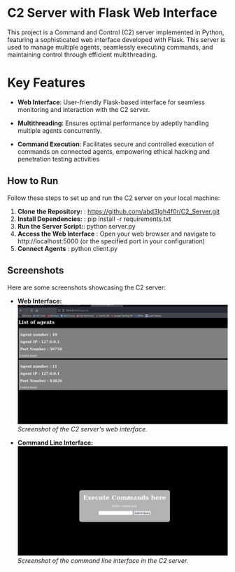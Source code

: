 # C2 Server with Flask Web Interface
This project is a Command and Control (C2) server implemented in Python, featuring a sophisticated web interface developed with Flask. This  server is used  to manage  multiple agents, seamlessly executing commands, and maintaining control through efficient multithreading.

# Key Features
- **Web Interface**: User-friendly Flask-based interface for seamless monitoring and interaction with the C2 server.

- **Multithreading**: Ensures optimal performance by adeptly handling multiple agents concurrently.

- **Command Execution**: Facilitates secure and controlled execution of commands on connected agents, empowering ethical hacking and penetration testing activities


## How to Run

Follow these steps to set up and run the C2 server on your local machine:

1. **Clone the Repository:** : https://github.com/abd3lgh4f0r/C2_Server.git
2. **Install Dependencies:** :  pip install -r requirements.txt
3. **Run the Server Script:**: python server.py
4. **Access the Web Interface** : Open your web browser and navigate to http://localhost:5000 (or the specified port in your configuration)
5. **Connect Agents** : python client.py

## Screenshots

Here are some screenshots showcasing the C2 server:

- **Web Interface:**
  ![Web Interface](static/images/image1.png)
  *Screenshot of the C2 server's web interface.*

- **Command Line Interface:**
  ![Command Line Interface](static/images/image2.png)
  *Screenshot of the command line interface in the C2 server.*
